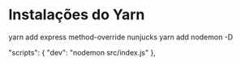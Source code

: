 # Instalações do Yarn
yarn add express method-override nunjucks
yarn add nodemon -D


"scripts": {
    "dev": "nodemon src/index.js"
  },